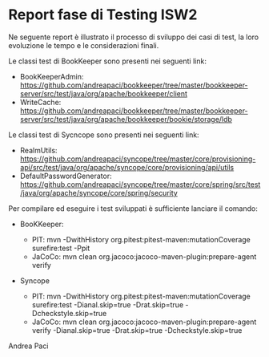 # Report fase di Testing ISW2
Ne seguente report è illustrato il processo di sviluppo dei casi di test, la loro evoluzione le tempo e le considerazioni finali.


Le classi test di BookKeeper sono presenti nei seguenti link:
- BookKeeperAdmin: https://github.com/andreapaci/bookkeeper/tree/master/bookkeeper-server/src/test/java/org/apache/bookkeeper/client
- WriteCache: https://github.com/andreapaci/bookkeeper/tree/master/bookkeeper-server/src/test/java/org/apache/bookkeeper/bookie/storage/ldb


Le classi test di Sycncope sono presenti nei seguenti link:
- RealmUtils: https://github.com/andreapaci/syncope/tree/master/core/provisioning-api/src/test/java/org/apache/syncope/core/provisioning/api/utils
- DefaultPasswordGenerator: https://github.com/andreapaci/syncope/tree/master/core/spring/src/test/java/org/apache/syncope/core/spring/security


Per compilare ed eseguire i test sviluppati è sufficiente lanciare il comando:
- BooKKeeper:
     - PIT: mvn -DwithHistory org.pitest:pitest-maven:mutationCoverage surefire:test -Ppit
     - JaCoCo: mvn clean org.jacoco:jacoco-maven-plugin:prepare-agent verify

- Syncope
     - PIT: mvn -DwithHistory org.pitest:pitest-maven:mutationCoverage surefire:test -Dianal.skip=true -Drat.skip=true -Dcheckstyle.skip=true
     - JaCoCo: mvn clean org.jacoco:jacoco-maven-plugin:prepare-agent verify -Dianal.skip=true -Drat.skip=true -Dcheckstyle.skip=true



Andrea Paci
